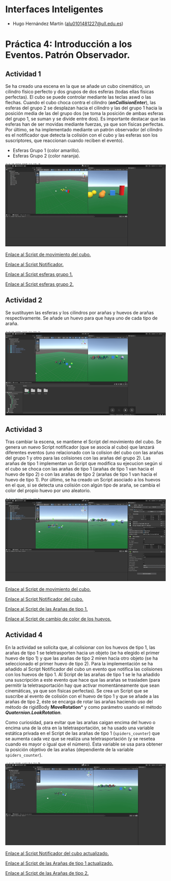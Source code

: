 # Interfaces Inteligentes

- Hugo Hernández Martín (alu0101481227@ull.edu.es)

# Práctica 4: Introducción a los Eventos. Patrón Observador.

## Actividad 1

Se ha creado una escena en la que se añade un cubo cinemático, un cilindro físico perfecto y dos grupos de dos esferas (todas ellas físicas perfectas). El cubo se puede controlar mediante las teclas aswd o las flechas. Cuando el cubo choca contra el cilindro (***onCollisionEnter***), las esferas del grupo 2 se desplazan hacia el cilindro y las del grupo 1 hacia la posición media de las del grupo dos (se toma la posición de ambas esferas del grupo 1, se suman y se divide entre dos). Es importante destacar que las esferas han de ser movidas mediante fuerzas, ya que son físicas perfectas. Por último, se ha implementado mediante un patrón observador (el cilindro es el notificador que detecta la colisión con el cubo y las esferas son los suscriptores, que reaccionan cuando reciben el evento).

* Esferas Grupo 1 (color amarillo).
* Esferas Grupo 2 (color naranja).

![GIF actividad 1](./docs/p04_II_actividad_01.gif)

[Enlace al Script de movimiento del cubo.](./Scripts/PlayWithObject.cs)

[Enlace al Script Notificador.](./Scripts/CollisionNotifier.cs)

[Enlace al Script esferas grupo 1.](./Scripts/MoveToGroup2SpheresWhenCubeCollision.cs)

[Enlace al Script esferas grupo 2.](./Scripts/MoveToCylinderWhenCubeCollision.cs)

## Actividad 2

Se sustituyen las esferas y los cilindros por arañas y huevos de arañas respectivamente. Se añade un huevo para que haya uno de cada tipo de araña.

![Foto actividad 2](./docs/p04_II_actividad_02.png)

## Actividad 3

Tras cambiar la escena, se mantiene el Script del movimiento del cubo. Se genera un nuevo Script notificador (que se asocia al cubo) que lanzará diferentes eventos (uno relacionado con la colision del cubo con las arañas del grupo 1 y otro para las colisiones con las arañas del grupo 2). Las arañas de tipo 1 implementan un Script que modifica su ejecucion según si el cubo se choca con las arañas de tipo 1 (arañas de tipo 1 van hacia el huevo de tipo 2) o con las arañas de tipo 2 (arañas de tipo 1 van hacia el huevo de tipo 1). Por último, se ha creado un Script asociado a los huevos en el que, si se detecta una colisión con algún tipo de araña, se cambia el color del propio huevo por uno aleatorio.

![GIF actividad 3](./docs/p04_II_actividad_03.gif)

[Enlace al Script de movimiento del cubo.](./Scripts/PlayWithObject.cs)

[Enlace al Script Notificador del cubo.](./Scripts/NewCollisionNotifier.cs)

[Enlace al Script de las Arañas de tipo 1.](./Scripts/Group1SpidersMoveTo.cs)

[Enlace al Script de cambio de color de los huevos.](./Scripts/ChangeEggWhenSpiderCollides.cs)

## Actividad 4

En la actividad se solicita que, al colisionar con los huevos de tipo 1, las arañas de tipo 1 se teletrasporten hacia un objeto (se ha elegido el primer huevo de tipo 1) y que las arañas de tipo 2 miren hacia otro objeto (se ha seleccionado el primer huevo de tipo 2). Para la implementación se ha añadido al Script Notificador del cubo un evento que notifica las colisiones con los huevos de tipo 1. Al Script de las arañas de tipo 1 se le ha añadido una suscripción a este evento que hace que las arañas se trasladen (para permitir la teletrasportación hay que activar momentáneamente que sean cinemáticas, ya que son físicas perfectas). Se crea un Script que se suscribe al evento de colisión con el huevo de tipo 1 y que se añade a las arañas de tipo 2, éste se encarga de rotar las arañas haciendo uso del método de rigidBody **MoveRotation*** y como parámetro usando el método ***Quaternion.LookRotation***.

Como curiosidad, para evitar que las arañas caigan encima del huevo o encima una de la otra en la teletrasportación, se ha usado una variable estática privada en el Script de las arañas de tipo 1 (`spiders_counter`) que se aumenta cada vez que se realiza una teletrasportación (y se resetea cuando es mayor o igual que el número). Ésta variable se usa para obtener la posición objetivo de las arañas (dependiente de la variable `spiders_counter`).

![GIF actividad 4](./docs/p04_II_actividad_04.gif)

[Enlace al Script Notificador del cubo actualizado.](./Scripts/NewCollisionNotifier_act_04.cs)

[Enlace al Script de las Arañas de tipo 1 actualizado.](./Scripts/Group1SpidersMoveTo_act_04.cs)

[Enlace al Script de las Arañas de tipo 2.](./Scripts/Group2SpidersLookAt.cs)